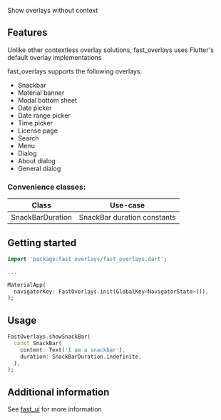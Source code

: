 Show overlays without context

## Features
Unlike other contextless overlay solutions, fast_overlays uses Flutter's default overlay implementations

fast_overlays supports the following overlays:
- Snackbar
- Material banner
- Modal bottom sheet
- Date picker
- Date range picker
- Time picker
- License page
- Search
- Menu
- Dialog
- About dialog
- General dialog

### Convenience classes:
| Class            | Use-case                    |
| ---------------- | --------------------------- |
| SnackBarDuration | SnackBar duration constants |

## Getting started
```dart
import 'package:fast_overlays/fast_overlays.dart';

...

MaterialApp(
  navigatorKey: FastOverlays.init(GlobalKey<NavigatorState>()),
);
```

## Usage
```dart
FastOverlays.showSnackBar(
  const SnackBar(
    content: Text('I am a snackbar'),
    duration: SnackBarDuration.indefinite,
  ),
);
```

## Additional information
See [fast_ui](https://pub.dev/packages/fast_ui) for more information